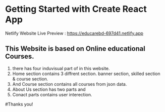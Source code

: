 # Getting Started with Create React App

Netlify Website Live Preview : https://educarebd-697d41.netlify.app

## This Website is based on Online educational Courses.
   1. there has four induvisual part of in this website.
   2. Home section contains 3 diffrent section. banner section, skilled section & course section.
   3. And Course section contains all courses from json data.
   4. About Us section has two parts and
   5. Conact parts contains user interection.

#Thanks you!

